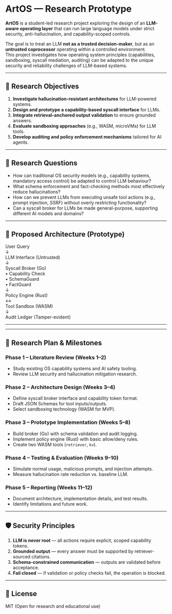 # ArtOS — Research Prototype

**ArtOS** is a student-led research project exploring the design of an **LLM-aware operating layer** that can run large language models under strict security, anti-hallucination, and capability-scoped controls.

The goal is to treat an LLM **not as a trusted decision-maker**, but as an **untrusted coprocessor** operating within a controlled environment.  
This project investigates how operating system principles (capabilities, sandboxing, syscall mediation, auditing) can be adapted to the unique security and reliability challenges of LLM-based systems.

---

## 🎯 Research Objectives
1. **Investigate hallucination-resistant architectures** for LLM-powered systems.
2. **Design and prototype a capability-based syscall interface** for LLMs.
3. **Integrate retrieval-anchored output validation** to ensure grounded answers.
4. **Evaluate sandboxing approaches** (e.g., WASM, microVMs) for LLM tools.
5. **Develop auditing and policy enforcement mechanisms** tailored for AI agents.

---

## 🧩 Research Questions
- How can traditional OS security models (e.g., capability systems, mandatory access control) be adapted to control LLM behaviour?
- What schema enforcement and fact-checking methods most effectively reduce hallucinations?
- How can we prevent LLMs from executing unsafe tool actions (e.g., prompt injection, SSRF) without overly restricting functionality?
- Can a syscall broker for LLMs be made general-purpose, supporting different AI models and domains?

---

## 📐 Proposed Architecture (Prototype)

User Query  
↓  
LLM Interface (Untrusted)  
↓  
Syscall Broker (Go)  
  • Capability Check  
  • SchemaGuard  
  • FactGuard  
↓  
Policy Engine (Rust)  
↔  
Tool Sandbox (WASM)  
↓  
Audit Ledger (Tamper-evident)

--- 


---

## 📅 Research Plan & Milestones

### Phase 1 – Literature Review (Weeks 1–2)
- Study existing OS capability systems and AI safety tooling.
- Review LLM security and hallucination mitigation research.

### Phase 2 – Architecture Design (Weeks 3–4)
- Define syscall broker interface and capability token format.
- Draft JSON Schemas for tool inputs/outputs.
- Select sandboxing technology (WASM for MVP).

### Phase 3 – Prototype Implementation (Weeks 5–8)
- Build broker (Go) with schema validation and audit logging.
- Implement policy engine (Rust) with basic allow/deny rules.
- Create two WASM tools (`retriever`, `kv`).

### Phase 4 – Testing & Evaluation (Weeks 9–10)
- Simulate normal usage, malicious prompts, and injection attempts.
- Measure hallucination rate reduction vs. baseline LLM.

### Phase 5 – Reporting (Weeks 11–12)
- Document architecture, implementation details, and test results.
- Identify limitations and future work.

---

## 🛡️ Security Principles
1. **LLM is never root** — all actions require explicit, scoped capability tokens.
2. **Grounded output** — every answer must be supported by retriever-sourced citations.
3. **Schema-constrained communication** — outputs are validated before acceptance.
4. **Fail closed** — if validation or policy checks fail, the operation is blocked.

---

## 📜 License
MIT (Open for research and educational use)

